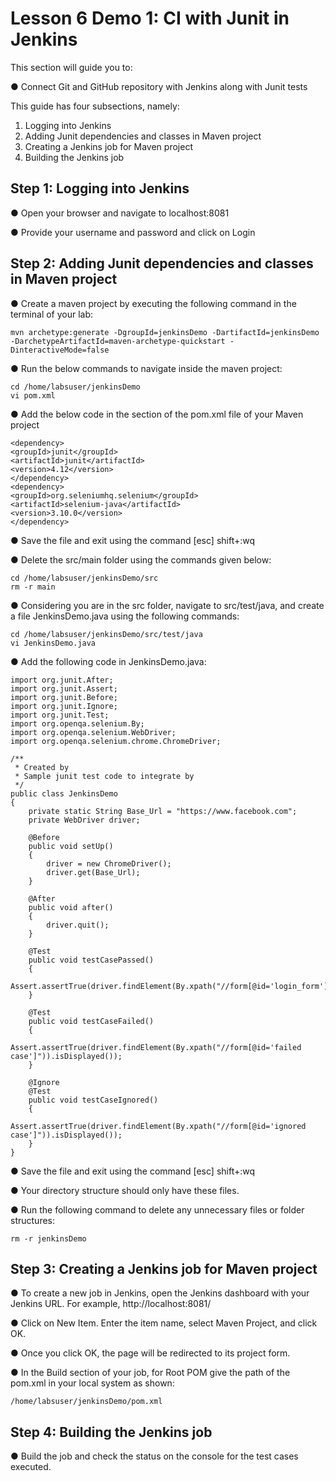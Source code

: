 # Lesson 6 Demo 1: CI with Junit in Jenkins

This section will guide you to:

●	Connect Git and GitHub repository with Jenkins along with Junit tests

This guide has four subsections, namely:
1.	Logging into Jenkins
2.	Adding Junit dependencies and classes in Maven project
3.	Creating a Jenkins job for Maven project
4.	Building the Jenkins job

## Step 1: Logging into Jenkins


●	Open your browser and navigate to localhost:8081

●	Provide your username and password and click on Login

## Step 2: Adding Junit dependencies and classes in Maven project


●	Create a maven project by executing the following command in the terminal of your lab:
```
mvn archetype:generate -DgroupId=jenkinsDemo -DartifactId=jenkinsDemo -DarchetypeArtifactId=maven-archetype-quickstart -DinteractiveMode=false
```
●	Run the below commands to navigate inside the maven project:

```
cd /home/labsuser/jenkinsDemo
vi pom.xml
``` 

●	Add the below code in the <dependencies> section of the pom.xml file of your Maven project
```
<dependency>
<groupId>junit</groupId>
<artifactId>junit</artifactId>
<version>4.12</version>
</dependency>
<dependency>
<groupId>org.seleniumhq.selenium</groupId>
<artifactId>selenium-java</artifactId>
<version>3.10.0</version>
</dependency>
```

●	Save the file and exit using the command [esc] shift+:wq

●	Delete the src/main folder using the commands given below:

```
cd /home/labsuser/jenkinsDemo/src
rm -r main
```

●	Considering you are in the src folder, navigate to src/test/java, and create a file JenkinsDemo.java using the following commands:

```
cd /home/labsuser/jenkinsDemo/src/test/java
vi JenkinsDemo.java
```

●	Add the following code in JenkinsDemo.java:

```
import org.junit.After;
import org.junit.Assert;
import org.junit.Before;
import org.junit.Ignore;
import org.junit.Test;
import org.openqa.selenium.By;
import org.openqa.selenium.WebDriver;
import org.openqa.selenium.chrome.ChromeDriver;

/**
 * Created by 
 * Sample junit test code to integrate by
 */
public class JenkinsDemo
{
    private static String Base_Url = "https://www.facebook.com";
    private WebDriver driver;

    @Before
    public void setUp()
    {
        driver = new ChromeDriver();
        driver.get(Base_Url);
    }

    @After
    public void after()
    {
        driver.quit();
    }

    @Test
    public void testCasePassed()
    {
        Assert.assertTrue(driver.findElement(By.xpath("//form[@id='login_form']")).isDisplayed());
    }

    @Test
    public void testCaseFailed()
    {
        Assert.assertTrue(driver.findElement(By.xpath("//form[@id='failed case']")).isDisplayed());
    }

    @Ignore
    @Test
    public void testCaseIgnored()
    {
        Assert.assertTrue(driver.findElement(By.xpath("//form[@id='ignored case']")).isDisplayed());
    }
}
```

●	Save the file and exit using the command [esc] shift+:wq

●	Your directory structure should only have these files. 

●	Run the following command to delete any unnecessary files or folder structures:

```
rm -r jenkinsDemo

```
## Step 3: Creating a Jenkins job for Maven project


●	To create a new job in Jenkins, open the Jenkins dashboard with your Jenkins URL. 
For example, http://localhost:8081/

●	Click on New Item. Enter the item name, select Maven Project, and click OK.

●	Once you click OK, the page will be redirected to its project form. 

●	In the Build section of your job, for Root POM give the path of the pom.xml in your local system as shown: 
```
/home/labsuser/jenkinsDemo/pom.xml
```

## Step 4: Building the Jenkins job


●	Build the job and check the status on the console for the test cases executed.

 